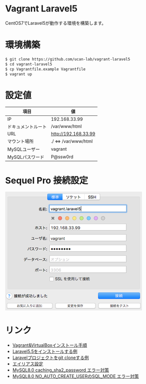 # Vagrant Laravel5

CentOS7でLaravel5が動作する環境を構築します。

# 環境構築

```
$ git clone https://github.com/ucan-lab/vagrant-laravel5
$ cd vagrant-laravel5
$ cp Vagrantfile.example Vagrantfile
$ vagrant up
```

# 設定値

項目 | 値
--- | ---
IP | 192.168.33.99
ドキュメントルート | /var/www/html
URL | http://192.168.33.99
マウント場所 | ./ <=> /var/www/html
MySQLユーザー | vagrant
MySQLパスワード | P@ssw0rd

# Sequel Pro 接続設定

![Sequel Pro](sequelpro.png)

# リンク

- [Vagrant&VirtualBoxインストール手順](https://github.com/ucan-lab/vagrant-laravel5/wiki/mac-vagrant-virtualbox-install)
- [Laravel5.5をインストールする例](https://github.com/ucan-lab/vagrant-laravel5/wiki/laravel5.5-install-example)
- [Laravelプロジェクトをgit cloneする例](https://github.com/ucan-lab/vagrant-laravel5/wiki/laravel-project-git-clone-example)
- [エイリアス設定](https://github.com/ucan-lab/vagrant-laravel5/blob/master/provision/project/.bash_aliases)
- [MySQL8.0 caching_sha2_password エラー対策](https://github.com/ucan-lab/vagrant-laravel5/issues/4)
- [MySQL8.0 NO_AUTO_CREATE_USERのSQL_MODE エラー対策](https://github.com/ucan-lab/vagrant-laravel5/issues/5)
